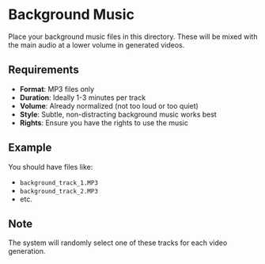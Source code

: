# Background Music

Place your background music files in this directory. These will be mixed with the main audio at a lower volume in generated videos.

## Requirements

- **Format**: MP3 files only
- **Duration**: Ideally 1-3 minutes per track
- **Volume**: Already normalized (not too loud or too quiet)
- **Style**: Subtle, non-distracting background music works best
- **Rights**: Ensure you have the rights to use the music

## Example

You should have files like:
- `background_track_1.MP3`
- `background_track_2.MP3`
- etc.

## Note

The system will randomly select one of these tracks for each video generation. 
